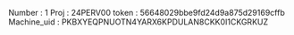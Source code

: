 Number : 1
Proj : 24PERV00
token : 56648029bbe9fd24d9a875d29169cffb
Machine_uid : PKBXYEQPNUOTN4YARX6KPDULAN8CKK0I1CKGRKUZ